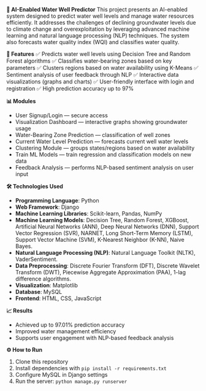  **🌊 AI-Enabled Water Well Predictor**
This project presents an AI-enabled system designed to predict water well levels and manage water resources efficiently. It addresses the challenges of declining groundwater levels due to climate change and overexploitation by leveraging advanced machine learning and natural language processing (NLP) techniques. The system also forecasts water quality index (WQI) and classifies water quality.

 **🚀 Features**
✅ Predicts water well levels using Decision Tree and Random Forest algorithms
✅ Classifies water-bearing zones based on key parameters
✅ Clusters regions based on water availability using K-Means
✅ Sentiment analysis of user feedback through NLP
✅ Interactive data visualizations (graphs and charts)
✅ User-friendly interface with login and registration
✅ High prediction accuracy up to 97%

 **📊 Modules**
* User Signup/Login — secure access
* Visualization Dashboard — interactive graphs showing groundwater usage
* Water-Bearing Zone Prediction — classification of well zones
* Current Water Level Prediction — forecasts current well water levels
* Clustering Module — groups states/regions based on water availability
* Train ML Models — train regression and classification models on new data
* Feedback Analysis — performs NLP-based sentiment analysis on user input

 **🛠️ Technologies Used**
* **Programming Language**: Python
* **Web Framework**: Django
* **Machine Learning Libraries**: Scikit-learn, Pandas, NumPy
* **Machine Learning Models**: Decision Tree, Random Forest, XGBoost, Artificial Neural Networks (ANN), Deep Neural Networks (DNN), Support Vector Regression (SVR), NARNET, Long Short-Term Memory (LSTM), Support Vector Machine (SVM), K-Nearest Neighbor (K-NN), Naive Bayes.
* **Natural Language Processing (NLP)**: Natural Language Toolkit (NLTK), VaderSentiment.
* **Data Preprocessing**: Discrete Fourier Transform (DFT), Discrete Wavelet Transform (DWT), Piecewise Aggregate Approximation (PAA), 1-lag difference algorithms.
* **Visualization**: Matplotlib
* **Database**: MySQL
* **Frontend**: HTML, CSS, JavaScript 

**📈 Results**
* Achieved up to 97.01% prediction accuracy
* Improved water management efficiency
* Supports user engagement with NLP-based feedback analysis
  
**⚙️ How to Run**
1. Clone this repository
2. Install dependencies with `pip install -r requirements.txt`
3. Configure MySQL in Django settings
4. Run the server: `python manage.py runserver`






